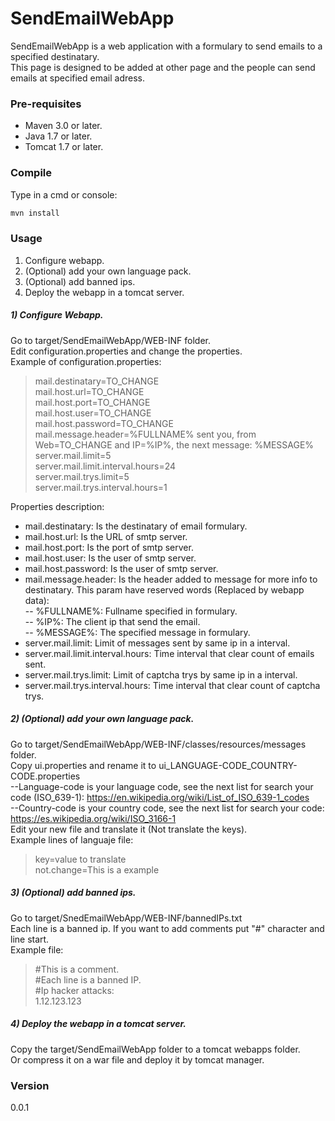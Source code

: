 # SendEmailWebApp

SendEmailWebApp is a web application with a formulary to send emails to a specified destinatary.  
This page is designed to be added at other page and the people can send emails at specified email adress.

### Pre-requisites
* Maven 3.0 or later.
* Java 1.7 or later.
* Tomcat 1.7 or later.

### Compile
Type in a cmd or console:
```sh
mvn install
```

### Usage
1) Configure webapp.  
2) (Optional) add your own language pack.  
3) (Optional) add banned ips.
4) Deploy the webapp in a tomcat server.  

##### 1) Configure Webapp.
Go to target/SendEmailWebApp/WEB-INF folder.  
Edit configuration.properties and change the properties.  
Example of configuration.properties:  
> mail.destinatary=TO_CHANGE  
> mail.host.url=TO_CHANGE  
> mail.host.port=TO_CHANGE  
> mail.host.user=TO_CHANGE  
> mail.host.password=TO_CHANGE  
> mail.message.header=%FULLNAME% sent you, from Web=TO_CHANGE and IP=%IP%, the next message: %MESSAGE%  
> server.mail.limit=5  
> server.mail.limit.interval.hours=24  
> server.mail.trys.limit=5  
> server.mail.trys.interval.hours=1  

Properties description: 
- mail.destinatary: Is the destinatary of email formulary.  
- mail.host.url: Is the URL of smtp server.  
- mail.host.port: Is the port of smtp server.  
- mail.host.user: Is the user of smtp server.  
- mail.host.password: Is the user of smtp server.  
- mail.message.header: Is the header added to message for more info to destinatary. This param have reserved words (Replaced by webapp data):  
-- %FULLNAME%: Fullname specified in formulary.  
-- %IP%: The client ip that send the email.  
-- %MESSAGE%: The specified message in formulary.  
- server.mail.limit: Limit of messages sent by same ip in a interval.  
- server.mail.limit.interval.hours: Time interval that clear count of emails sent.  
- server.mail.trys.limit: Limit of captcha trys by same ip in a interval.  
- server.mail.trys.interval.hours:  Time interval that clear count of captcha trys.  

##### 2) (Optional) add your own language pack.
Go to target/SendEmailWebApp/WEB-INF/classes/resources/messages folder.  
Copy ui.properties and rename it to ui_LANGUAGE-CODE_COUNTRY-CODE.properties  
--Language-code is your language code, see the next list for search your code (ISO_639-1): https://en.wikipedia.org/wiki/List_of_ISO_639-1_codes  
--Country-code is your country code, see the next list for search your code: https://es.wikipedia.org/wiki/ISO_3166-1   
Edit your new file and translate it (Not translate the keys).  
Example lines of languaje file:  
> key=value to translate  
> not.change=This is a example  

##### 3) (Optional) add banned ips.
Go to target/SnedEmailWebApp/WEB-INF/bannedIPs.txt  
Each line is a banned ip. If you want to add comments put "#" character and line start.    
Example file:
> \#This is a comment.  
> \#Each line is a banned IP.  
> \#Ip hacker attacks:  
> 1.12.123.123    

##### 4) Deploy the webapp in a tomcat server.
Copy the target/SendEmailWebApp folder to a tomcat webapps folder.  
Or compress it on a war file and deploy it by tomcat manager.  

### Version
0.0.1